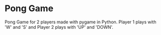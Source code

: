# Pong Game
 
Pong Game for 2 players made with pygame in Python.
Player 1 plays with 'W' and 'S' and Player 2 plays with 'UP' and 'DOWN'.
